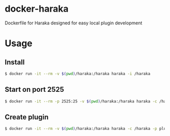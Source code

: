 # docker-haraka
Dockerfile for Haraka designed for easy local plugin development

# Usage

## Install 

```bash
$ docker run -it --rm -v $(pwd)/haraka:/haraka haraka -i /haraka
```

## Start on port 2525

```bash
$ docker run -it --rm -p 2525:25 -v $(pwd)/haraka:/haraka haraka -c /haraka
```

## Create plugin
```bash
$ docker run -it --rm -v $(pwd)/haraka:/haraka haraka -c /haraka -p plugin_name
```